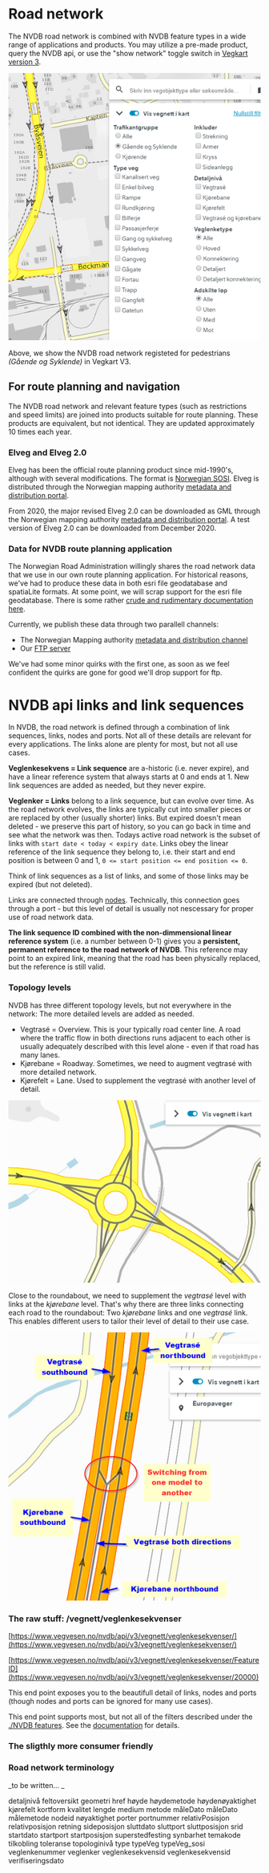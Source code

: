 # Road network  

The NVDB road network is combined with NVDB feature types in a wide range of applications and products. You may utilize a pre-made product, query the NVDB api, or use the "show network" toggle switch in [Vegkart version 3](./vegkart.md). 

![Show road network in Vegkart](./pics/vegnett_vegkart.png)

Above, we show the NVDB road network registeted for pedestrians _(Gående og Syklende)_ in Vegkart V3. 


## For route planning and navigation

The NVDB road network and relevant feature types (such as restrictions and speed limits) are joined into products suitable for route planning. These products are equivalent, but not identical. They are updated approximately 10 times each year. 

### Elveg and Elveg 2.0 

Elveg has been the official route planning product since mid-1990's, although with several modifications. The format is [Norwegian SOSI](https://www.kartverket.no/en/geodataarbeid/SOSI-Standard-in-English/SOSI-Standard-in-English/). Elveg is distributed through the Norwegian mapping authority [metadata and distribution portal](https://kartkatalog.geonorge.no/?text=elveg). 

From 2020, the major revised Elveg 2.0 can be downloaded as GML through the Norwegian mapping authority [metadata and distribution portal](https://kartkatalog.geonorge.no/?text=elveg). A test version of Elveg 2.0 can be downloaded from December 2020. 

### Data for NVDB route planning application

The Norwegian Road Administration willingly shares the road network data that we use in our own route planning application. For historical reasons, we've had to produce these data in both esri file geodatabase and spatiaLite formats. At some point, we will scrap support for the esri file geodatabase. There is some rather [crude and rudimentary documentation here](https://www.vegdata.no/2013/08/08/hvor-finner-jeg-vegnettsdata-til-navigasjon/). 

Currently, we publish these data through two parallell channels: 
  * The Norwegian Mapping authority [metadata and distribution channel](https://kartkatalog.geonorge.no/metadata?text=ruteplan)
  * Our [FTP server](ftp://vegvesen.hostedftp.com/~StatensVegvesen/vegnett/) 

We've had some minor quirks with the first one, as soon as we feel confident the quirks are gone for good we'll drop support for ftp. 

# NVDB api links and link sequences

In NVDB, the road network is defined through a combination of link sequences, links, nodes and ports. Not all of these details are relevant for every applications. The links alone are plenty for most, but not all use cases. 

**Veglenkesekvens = Link sequence** are a-historic (i.e. never expire), and have a linear reference system that always starts at 0 and ends at 1. New link sequences are added as needed, but they never expire. 

**Veglenker = Links** belong to a link sequence, but can evolve over time. As the road network evolves, the links are typically cut into smaller pieces or are  replaced by other (usually shorter) links. But expired doesn't mean deleted - we preserve this part of history, so you can go back in time and see what the network was then. Todays active road network is the subset of links with `start date < today < expiry date`. Links obey the linear reference of the link sequence they belong to, i.e. their start and end position is between 0 and 1, `0 <= start position <= end position <= 0`. 

Think of link sequences as a list of links, and some of those links may be expired (but not deleted). 

Links are connected through [nodes](https://nvdbapilesv3.docs.apiary.io/#reference/0/vegnett-noder/vegnett-noder). Technically, this connection goes through a port - but this level of detail is usually not nescessary for proper use of road network data. 

**The link sequence ID combined with the non-dimmensional linear reference system** (i.e. a number between 0-1) gives you a **persistent, permanent reference to the road network of NVDB**. This reference may point to an expired link, meaning that the road has been physically replaced, but the reference is still valid. 

### Topology levels 

NVDB has three different topology levels, but not everywhere in the network: The more detailed levels are added as needed. 

  * Vegtrasé = Overview. This is your typically road center line. A road where the traffic flow in both directions runs adjacent to each other is usually adequately described with this level alone - even if that road has many lanes.  
  * Kjørebane = Roadway. Sometimes, we need to augment vegtrasé with more detailed network. 
  * Kjørefelt = Lane. Used to supplement the vegtrasé with another level of detail. 

![roundabout network](./pics/vegnett_rundkj.png)

Close to the roundabout, we need to supplement the _vegtrasé_ level with links at the _kjørebane_ level. That's why there are three links connecting each road to the roundabout: Two _kjørebane_ links and one _vegtrasé_ link. This enables different users to tailor their level of detail to their use case. 

![roundabout network](./pics/flippinTopology.png)



### The raw stuff: /vegnett/veglenkesekvenser

[https://www.vegvesen.no/nvdb/api/v3/vegnett/veglenkesekvenser/](https://www.vegvesen.no/nvdb/api/v3/vegnett/veglenkesekvenser/)

[https://www.vegvesen.no/nvdb/api/v3/vegnett/veglenkesekvenser/FeatureID](https://www.vegvesen.no/nvdb/api/v3/vegnett/veglenkesekvenser/20000)

This end point exposes you to the beautifull detail of links, nodes and ports (though nodes and ports can be ignored for many use cases). 

This end point supports most, but not all of the filters described under the [./NVDB features](./konsept3_vegobjekter.md). See the [documentation](https://nvdbapilesv3.docs.apiary.io/#reference/0/vegnett-lenkesekvens/vegnett-veglenkesekvens) for details. 

### The sligthly more consumer friendly 




### Road network terminology 

_to be written... _

detaljnivå
feltoversikt
geometri
href
høyde
høydemetode
høydenøyaktighet
kjørefelt
kortform
kvalitet
lengde
medium
metode
måleDato
måleDato
målemetode
nodeid
nøyaktighet
porter
portnummer
relativPosisjon
relativposisjon
retning
sideposisjon
sluttdato
sluttport
sluttposisjon
srid
startdato
startport
startposisjon
superstedfesting
synbarhet
temakode
tilkobling
toleranse
topologinivå
type
typeVeg
typeVeg_sosi
veglenkenummer
veglenker
veglenkesekvensid
veglenkesekvensid
verifiseringsdato


